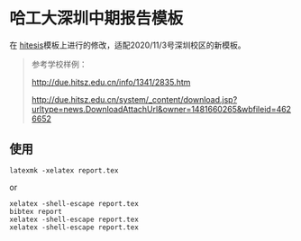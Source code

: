 # 哈工大深圳中期报告模板

在 [hitesis](https://github.com/dustincys/hithesis/)模板上进行的修改，适配2020/11/3号深圳校区的新模板。

> 参考学校样例：
>
> http://due.hitsz.edu.cn/info/1341/2835.htm
>
> http://due.hitsz.edu.cn/system/_content/download.jsp?urltype=news.DownloadAttachUrl&owner=1481660265&wbfileid=4626652

## 使用

```
latexmk -xelatex report.tex
```

or

```
xelatex -shell-escape report.tex
bibtex report
xelatex -shell-escape report.tex
xelatex -shell-escape report.tex
```

